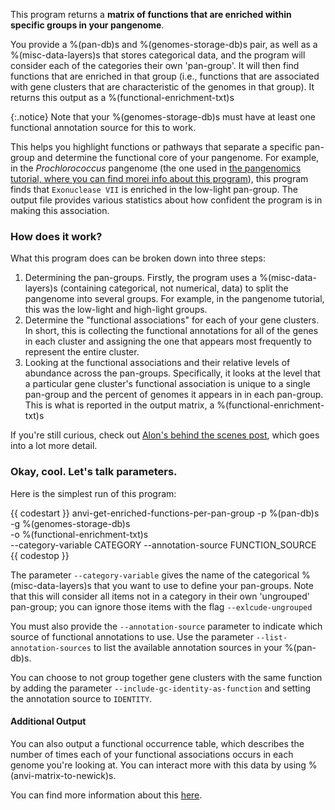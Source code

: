 This program returns a **matrix of functions that are enriched within specific groups in your pangenome**.

You provide a %(pan-db)s and %(genomes-storage-db)s pair, as well as a %(misc-data-layers)s that stores categorical data, and the program will consider each of the categories their own 'pan-group'. It will then find functions that are enriched in that group (i.e., functions that are associated with gene clusters that are characteristic of the genomes in that group). It returns this output as a %(functional-enrichment-txt)s

{:.notice}
Note that your %(genomes-storage-db)s must have at least one functional annotation source for this to work.

This helps you highlight functions or pathways that separate a specific pan-group and determine the functional core of your pangenome. For example, in the *Prochlorococcus* pangenome (the one used in [the pangenomics tutorial, where you can find morei info about this program](http://merenlab.org/2016/11/08/pangenomics-v2/#making-sense-of-functions-in-your-pangenome)), this program finds that `Exonuclease VII` is enriched in the low-light pan-group. The output file provides various statistics about how confident the program is in making this association.

### How does it work?

What this program does can be broken down into three steps:

1. Determining the pan-groups. Firstly, the program uses a %(misc-data-layers)s (containing categorical, not numerical, data) to split the pangenome into several groups. For example, in the pangenome tutorial, this was the low-light and high-light groups.
2.  Determine the "functional associations" for each of your gene clusters. In short, this is collecting the functional annotations for all of the genes in each cluster and assigning the one that appears most frequently to represent the entire cluster.
3. Looking at the functional associations and their relative levels of abundance across the pan-groups. Specifically, it looks at the level that a particular gene cluster's functional association is unique to a single pan-group and the percent of genomes it appears in in each pan-group. This is what is reported in the output matrix, a %(functional-enrichment-txt)s

If you're still curious, check out [Alon's behind the scenes post](http://merenlab.org/2016/11/08/pangenomics-v2/#making-sense-of-functions-in-your-pangenome), which goes into a lot more detail.

### Okay, cool. Let's talk parameters.

Here is the simplest run of this program:

{{ codestart }}
anvi-get-enriched-functions-per-pan-group -p %(pan-db)s\
                                          -g %(genomes-storage-db)s \
                                          -o %(functional-enrichment-txt)s \
                                          --category-variable CATEGORY
                                          --annotation-source FUNCTION_SOURCE
{{ codestop }}

The parameter `--category-variable` gives the name of the categorical %(misc-data-layers)s that you want to use to define your pan-groups. Note that this will consider all items not in a category in their own 'ungrouped' pan-group; you can ignore those items with the flag `--exlcude-ungrouped`

You must also provide the `--annotation-source` parameter to indicate which source of functional annotations to use. Use the parameter `--list-annotation-sources` to list the available annotation sources in your %(pan-db)s.

You can choose to not group together gene clusters with the same function by adding the parameter `--include-gc-identity-as-function` and setting the annotation source to `IDENTITY`.

#### Additional Output

You can also output a functional occurrence table, which describes the number of times each of your functional associations occurs in each genome you're looking at. You can interact more with this data by using %(anvi-matrix-to-newick)s.

You can find more information about this [here](http://merenlab.org/2016/11/08/pangenomics-v2/#creating-a-quick-pangenome-with-functions).
